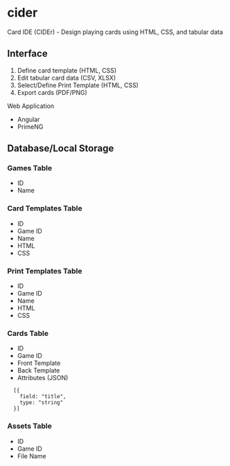 # cider
Card IDE (CIDEr) - Design playing cards using HTML, CSS, and tabular data

## Interface

1. Define card template (HTML, CSS)
2. Edit tabular card data (CSV, XLSX)
3. Select/Define Print Template (HTML, CSS)
4. Export cards (PDF/PNG)

Web Application
- Angular
- PrimeNG


## Database/Local Storage

### Games Table
- ID
- Name

### Card Templates Table
- ID
- Game ID
- Name
- HTML
- CSS

### Print Templates Table
- ID
- Game ID
- Name
- HTML
- CSS

### Cards Table
- ID
- Game ID
- Front Template
- Back Template
- Attributes (JSON)
```
  [{
    field: "title",
    type: "string"
  }]
```
### Assets Table
- ID
- Game ID
- File Name

